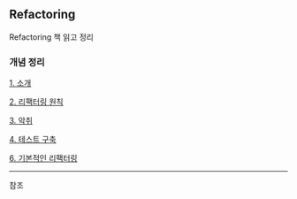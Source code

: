 ## Refactoring

Refactoring 책 읽고 정리

### 개념 정리

[1. 소개](./01-refactoring-first-example.md)

[2. 리팩터링 원칙](./02-refactoring-rule.md)

[3. 악취](./03-stink.md)

[4. 테스트 구축](./04-test-build-up.md)

[6. 기본적인 리팩터링](./06-basic-refactoring.md)

---

참조
